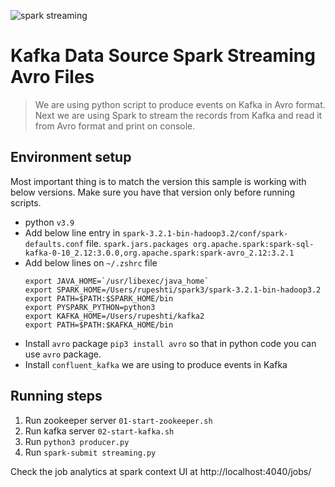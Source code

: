 ![spark streaming](https://i.imgur.com/aGB9b0S.jpg "spark streaming using Kafka and python") 

# Kafka Data Source Spark Streaming Avro Files

> We are using python script to produce events on Kafka in Avro format. Next we are using Spark to stream the records from Kafka and read it from Avro format and print on console.

## Environment setup

Most important thing is to match the version this sample is working with below versions. Make sure you have that version only before running scripts.

- python `v3.9`
- Add below line entry in `spark-3.2.1-bin-hadoop3.2/conf/spark-defaults.conf` file.
  `spark.jars.packages org.apache.spark:spark-sql-kafka-0-10_2.12:3.0.0,org.apache.spark:spark-avro_2.12:3.2.1`
- Add below lines on `~/.zshrc` file
  ```shell
  export JAVA_HOME=`/usr/libexec/java_home`
  export SPARK_HOME=/Users/rupeshti/spark3/spark-3.2.1-bin-hadoop3.2
  export PATH=$PATH:$SPARK_HOME/bin
  export PYSPARK_PYTHON=python3
  export KAFKA_HOME=/Users/rupeshti/kafka2
  export PATH=$PATH:$KAFKA_HOME/bin
  ```
- Install `avro` package `pip3 install avro` so that in python code you can use `avro` package.
- Install `confluent_kafka` we are using to produce events in Kafka

## Running steps

1. Run zookeeper server `01-start-zookeeper.sh`
2. Run kafka server `02-start-kafka.sh`
3. Run `python3 producer.py`
4. Run `spark-submit streaming.py`

Check the job analytics at spark context UI at http://localhost:4040/jobs/ 
